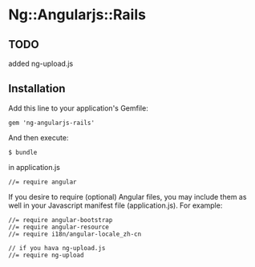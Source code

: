 # Ng::Angularjs::Rails

## TODO
added ng-upload.js

## Installation

Add this line to your application's Gemfile:

    gem 'ng-angularjs-rails'

And then execute:

    $ bundle

in application.js
```
//= require angular
```

If you desire to require (optional) Angular files, you may include them as well in your Javascript manifest file (application.js). For example:

```
//= require angular-bootstrap
//= require angular-resource
//= require i18n/angular-locale_zh-cn

// if you hava ng-upload.js
//= require ng-upload
```
